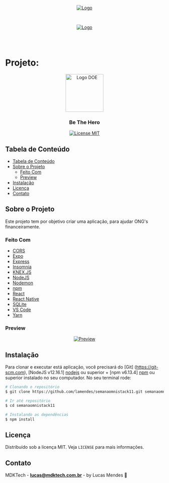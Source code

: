 <!-- PROJECT LOGO -->
<p align="center">
  <a href="https://rocketseat.com.br">
    <img src="https://s3-sa-east-1.amazonaws.com/rocketseat-cdn/rocketseat_logo_roxa.png" alt="Logo">
  </a>
</p>

<br />

<p align="center">
  <a href="https://rocketseat.com.br/week/inscricao/11.0">
    <img src="https://ap.imagensbrasil.org/images/2020/03/24/logoOmnistack11.png" alt="Logo">
  </a>
</p>

<br />
<br />

<h1 align="left">Projeto:</h1>
<p align="center">
<a href="https://ap.imagensbrasil.org/images/2020/03/24/logoBeTheHero.png">
    <img src="https://ap.imagensbrasil.org/images/2020/03/24/logoBeTheHero.png" alt="Logo DOE" width="120">
  </a>
  <h3 align="center">Be The Hero</h3>
</p>

<p align="center"> 
  <a href="https://opensource.org/licenses/MIT"> 
    <img src="https://img.shields.io/badge/License-MIT-blue.svg" alt="License MIT"> 
  </a> 
</p>

<!-- TABLE OF CONTENTS -->

## Tabela de Conteúdo

- [Tabela de Conteúdo](#tabela-de-conte%C3%BAdo)
- [Sobre o Projeto](#sobre-o-projeto)
  - [Feito Com](#feito-com)
  - [Preview](#preview)
- [Instalação](#instala%C3%A7%C3%A3o)
- [Licença](#licen%C3%A7a)
- [Contato](#contato)

<!-- ABOUT THE PROJECT -->

## Sobre o Projeto

Este projeto tem por objetivo criar uma aplicação, para ajudar ONG's financeiramente.

### Feito Com

-   [CORS][cors]
-   [Expo][expo]
-   [Express][express]
-   [Insomnia][insomnia]
-   [KNEX.JS][knexjs]
-   [NodeJS][nodejs]
-   [Nodemon][nodemon]
-   [npm][npm]
-   [React][react]
-   [React Native][reactnative]
-   [SQLite][sqlite]
-   [VS Code][vc]
-   [Yarn][yarn]

### Preview

<p align="center"> 
  <a href="https://ap.imagensbrasil.org/images/2020/03/24/previewProjeto1.png"> 
    <img src="https://ap.imagensbrasil.org/images/2020/03/24/previewProjeto1.png" alt="Preview"> 
  </a> 
</p>

## Instalação

Para clonar e executar está aplicação, você precisará do [Git] (https://git-scm.com), [NodeJS v12.16.1] [nodejs] ou superior + [npm v6.13.4] [npm] ou superior instalado no seu computador. No seu terminal rode:

```bash
# Clonando o repositório
$ git clone https://github.com/lamendes/semanaomnistack11.git semanaomnistack11

# Ir até repositório
$ cd semanaomnistack11

# Instalando as dependências
$ npm install
```

<!-- LICENSE -->
## Licença

Distribuído sob a licença MIT. Veja `LICENSE` para mais informações.

<!-- CONTACT -->

## Contato

MDKTech - **lucas@mdktech.com.br** - by Lucas Mendes 🚀

[nodejs]: https://nodejs.org/
[yarn]: https://yarnpkg.com/
[vc]: https://code.visualstudio.com/
[vceditconfig]: https://marketplace.visualstudio.com/items?itemName=EditorConfig.EditorConfig
[vceslint]: https://marketplace.visualstudio.com/items?itemName=dbaeumer.vscode-eslint
[html]: https://www.w3schools.com/html/
[express]: https://expressjs.com/
[nodemon]: https://www.postgresql.org
[expo]: https://expo.io
[react]: https://pt-br.reactjs.org
[reactnative]: https://reactnative.dev
[npm]: https://www.npmjs.com
[insomnia]: https://insomnia.rest
[sqlite]: https://www.sqlite.org
[knexjs]: http://knexjs.org
[cors]: https://www.npmjs.com/package/cors
